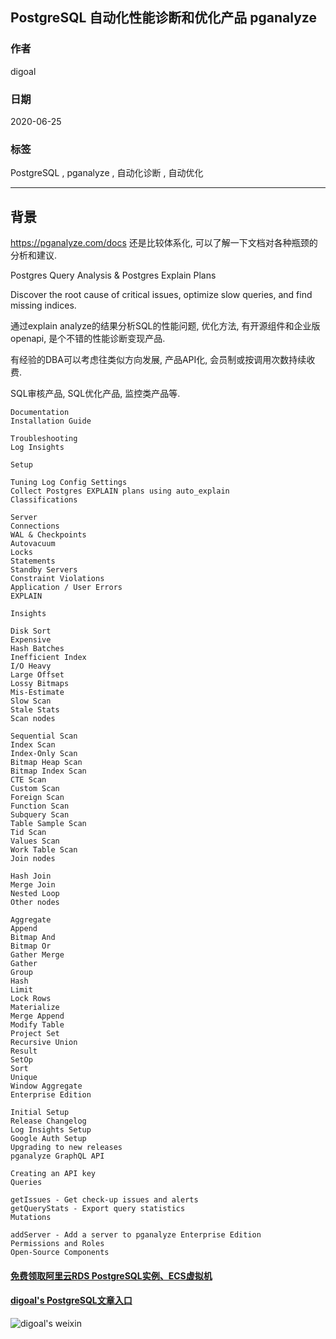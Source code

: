 ## PostgreSQL 自动化性能诊断和优化产品 pganalyze  
  
### 作者  
digoal  
  
### 日期  
2020-06-25  
  
### 标签  
PostgreSQL , pganalyze , 自动化诊断 , 自动优化  
  
----  
  
## 背景  
https://pganalyze.com/docs  还是比较体系化, 可以了解一下文档对各种瓶颈的分析和建议.   
  
Postgres Query Analysis & Postgres Explain Plans  
  
Discover the root cause of critical issues, optimize slow queries, and find missing indices.  
  
通过explain analyze的结果分析SQL的性能问题, 优化方法, 有开源组件和企业版openapi, 是个不错的性能诊断变现产品.  
  
有经验的DBA可以考虑往类似方向发展, 产品API化, 会员制或按调用次数持续收费.   
  
SQL审核产品, SQL优化产品, 监控类产品等.  
    
```
Documentation
Installation Guide

Troubleshooting
Log Insights

Setup

Tuning Log Config Settings
Collect Postgres EXPLAIN plans using auto_explain
Classifications

Server
Connections
WAL & Checkpoints
Autovacuum
Locks
Statements
Standby Servers
Constraint Violations
Application / User Errors
EXPLAIN

Insights

Disk Sort
Expensive
Hash Batches
Inefficient Index
I/O Heavy
Large Offset
Lossy Bitmaps
Mis-Estimate
Slow Scan
Stale Stats
Scan nodes

Sequential Scan
Index Scan
Index-Only Scan
Bitmap Heap Scan
Bitmap Index Scan
CTE Scan
Custom Scan
Foreign Scan
Function Scan
Subquery Scan
Table Sample Scan
Tid Scan
Values Scan
Work Table Scan
Join nodes

Hash Join
Merge Join
Nested Loop
Other nodes

Aggregate
Append
Bitmap And
Bitmap Or
Gather Merge
Gather
Group
Hash
Limit
Lock Rows
Materialize
Merge Append
Modify Table
Project Set
Recursive Union
Result
SetOp
Sort
Unique
Window Aggregate
Enterprise Edition

Initial Setup
Release Changelog
Log Insights Setup
Google Auth Setup
Upgrading to new releases
pganalyze GraphQL API

Creating an API key
Queries

getIssues - Get check-up issues and alerts
getQueryStats - Export query statistics
Mutations

addServer - Add a server to pganalyze Enterprise Edition
Permissions and Roles
Open-Source Components
```
  
  
#### [免费领取阿里云RDS PostgreSQL实例、ECS虚拟机](https://www.aliyun.com/database/postgresqlactivity "57258f76c37864c6e6d23383d05714ea")
  
  
#### [digoal's PostgreSQL文章入口](https://github.com/digoal/blog/blob/master/README.md "22709685feb7cab07d30f30387f0a9ae")
  
  
![digoal's weixin](../pic/digoal_weixin.jpg "f7ad92eeba24523fd47a6e1a0e691b59")
  
